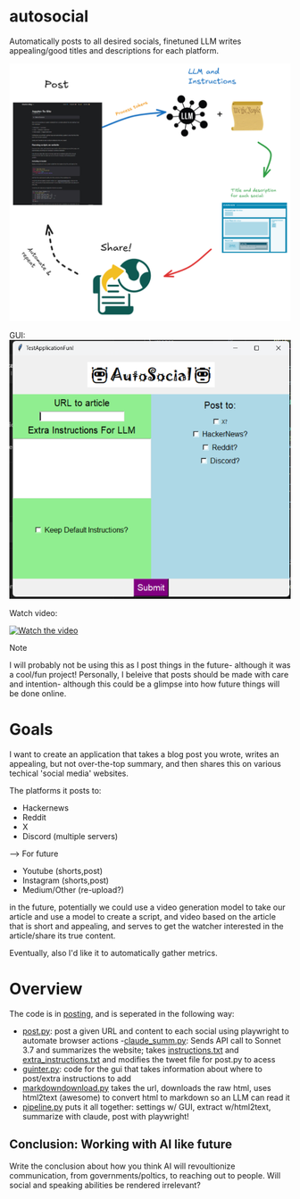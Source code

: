 # autosocial
Automatically posts to all desired socials, finetuned LLM writes appealing/good titles and descriptions for each platform.

![cycle](cycle.png)

GUI:
![gui](posting/images/exampleGUI.png)

Watch video:

[![Watch the video](https://img.youtube.com/vi/pg5ajHkHW30/0.jpg)](https://www.youtube.com/watch?v=pg5ajHkHW30)

> [!Note]
I will probably not be using this as I post things in the future- although it was a cool/fun project! Personally, I beleive that posts should be made with care and intention- although this could be a glimpse into how future things will be done online.


# Goals
I want to create an application that takes a blog post you wrote, writes an appealing, but not over-the-top summary, and then shares this on various techical 'social media' websites.

The platforms it posts to:
- Hackernews
- Reddit
- X
- Discord (multiple servers)

--> For future
- Youtube (shorts,post) 
- Instagram (shorts,post)
- Medium/Other (re-upload?)

in the future, potentially we could use a video generation model to take our article and use a model to create a script, and video based on the article that is short and appealing, and serves to get the watcher interested in the article/share its true content.

Eventually, also I'd like it to automatically gather metrics.

# Overview

The code is in [posting](posting/), and is seperated in the following way:
- [post.py](posting/post.py): post a given URL and content to each social using playwright to automate browser actions
-[claude_summ.py](posting/claude_summ.py): Sends API call to Sonnet 3.7 and summarizes the website; takes [instructions.txt](posting/recources/instructions.txt) and [extra_instructions.txt](posting/recources/extra_instructions.txt) and modifies the tweet file for post.py to acess
- [guinter.py](posting/guinter.py): code for the gui that takes information about where to post/extra instructions to add
- [markdowndownload.py](posting/markdowndownload.py) takes the url, downloads the raw html, uses html2text (awesome) to convert html to markdown so an LLM can read it
- [pipeline.py](posting/pipeline.py) puts it all together: settings w/ GUI, extract w/html2text, summarize with claude, post with playwright!



## Conclusion: Working with AI like future

Write the conclusion about how you think AI will revoultionize communication, from governments/poltics, to reaching out to people. Will social and speaking abilities be rendered irrelevant?